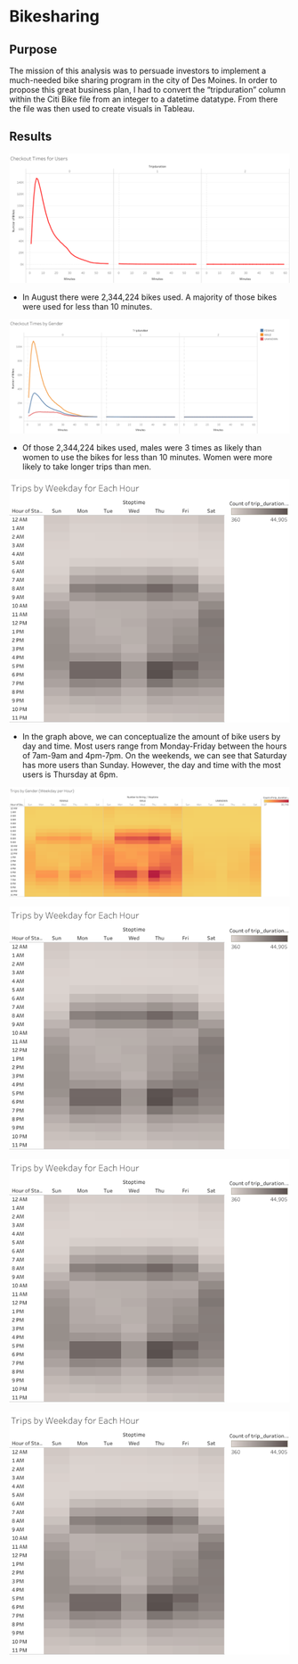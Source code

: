 # Bikesharing

## Purpose
The mission of this analysis was to persuade investors to implement a much-needed bike sharing program in the city of Des Moines. In order to propose this great business plan, I had to convert the “tripduration” column within the Citi Bike file from an integer to a datetime datatype. From there the file was then used to create visuals in Tableau.

## Results

![plot](Images/Checkout_Times_for_Users.png)

* In August there were 2,344,224 bikes used. A majority of those bikes were used for less than 10 minutes.


![plot](Images/Checkout_Times_by_Gender.png)

* Of those 2,344,224 bikes used, males were 3 times as likely than women to use the bikes for less than 10 minutes. Women were more likely to take longer trips than men.


![plot](Images/Trips_by_Weekday_for_Each_Hour.png)

* In the graph above, we can conceptualize the amount of bike users by day and time. Most users range from Monday-Friday between the hours of 7am-9am and 4pm-7pm. On the weekends, we can see that Saturday has more users than Sunday. However, the day and time with the most users is Thursday at 6pm.


![plot](Images/Trips_by_Gender_(WeekdayperHour).png)



![plot](Images/Trips_by_Weekday_for_Each_Hour.png)


![plot](Images/Trips_by_Weekday_for_Each_Hour.png)


![plot](Images/Trips_by_Weekday_for_Each_Hour.png)